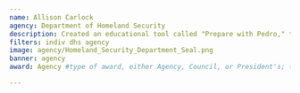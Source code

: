 ```yaml
---
name: Allison Carlock
agency: Department of Homeland Security
description: Created an educational tool called "Prepare with Pedro," to help children stay safe and help during emergencies. Ms. Carlock's work has been distributed worldwide and translated into multiple languages.
filters: indiv dhs agency
image: agency/Homeland_Security_Department_Seal.png
banner: agency
award: Agency #type of award, either Agency, Council, or President's; this is case sensitive so make sure to match the options listed exactly. This section generates the format of the card

---
```

